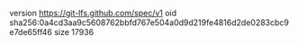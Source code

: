 version https://git-lfs.github.com/spec/v1
oid sha256:0a4cd3aa9c5608762bbfd767e504a0d9d219fe4816d2de0283cbc9e7de65ff46
size 17936
